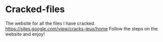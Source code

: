 # Cracked-files
The website for all the files I have cracked.
https://sites.google.com/view/cracks-jeux/home
Follow the steps on the website and enjoy!
